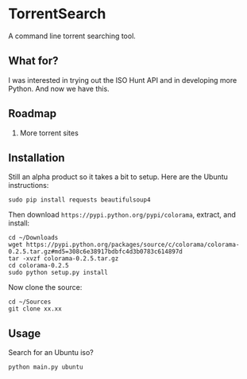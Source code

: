 # TorrentSearch

A command line torrent searching tool.

## What for?

I was interested in trying out the ISO Hunt API and
in developing more Python. And now we have this.

## Roadmap

1. More torrent sites

## Installation

Still an alpha product so it takes a bit to setup. Here are the
Ubuntu instructions:
~~~
sudo pip install requests beautifulsoup4
~~~

Then download `https://pypi.python.org/pypi/colorama`, extract, and install:
~~~
cd ~/Downloads
wget https://pypi.python.org/packages/source/c/colorama/colorama-0.2.5.tar.gz#md5=308c6e38917bdbfc4d3b0783c614897d
tar -xvzf colorama-0.2.5.tar.gz
cd colorama-0.2.5
sudo python setup.py install
~~~

Now clone the source:
~~~
cd ~/Sources
git clone xx.xx
~~~

## Usage

Search for an Ubuntu iso?
~~~
python main.py ubuntu
~~~
